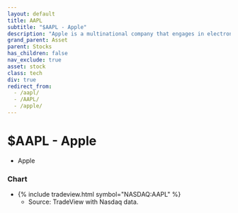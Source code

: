 ```yaml
---
layout: default
title: AAPL
subtitle: "$AAPL - Apple"
description: "Apple is a multinational company that engages in electronics and software."
grand_parent: Asset
parent: Stocks
has_children: false
nav_exclude: true
asset: stock
class: tech
div: true
redirect_from:
  - /aapl/
  - /AAPL/
  - /apple/
---
```

# $AAPL - Apple
- Apple


### Chart
- {% include tradeview.html symbol="NASDAQ:AAPL" %}
	- Source: TradeView with Nasdaq data.